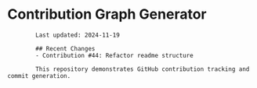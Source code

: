# Contribution Graph Generator
            
            Last updated: 2024-11-19
            
            ## Recent Changes
            - Contribution #44: Refactor readme structure
            
            This repository demonstrates GitHub contribution tracking and commit generation.
        